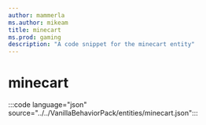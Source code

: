 ```yaml
---
author: mammerla
ms.author: mikeam
title: minecart
ms.prod: gaming
description: "A code snippet for the minecart entity"
---
```


# minecart

:::code language="json" source="../../VanillaBehaviorPack/entities/minecart.json":::
